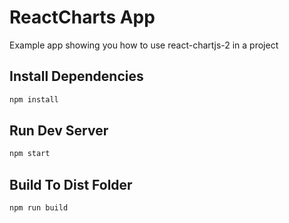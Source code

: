 # ReactCharts App

Example app showing you how to use react-chartjs-2 in a project

## Install Dependencies
```bash
npm install 
```

## Run Dev Server
```bash
npm start
```

## Build To Dist Folder
```bash
npm run build
```
